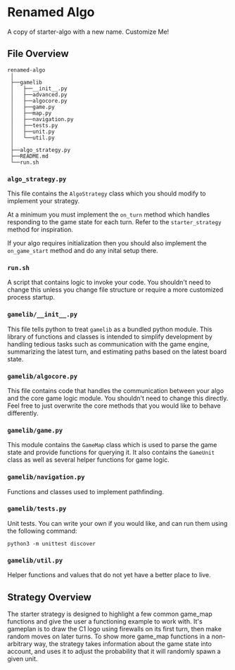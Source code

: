# Renamed Algo
A copy of starter-algo with a new name. Customize Me!

## File Overview

```
renamed-algo
 │
 ├──gamelib
 │   ├──__init__.py
 │   ├──advanced.py
 │   ├──algocore.py
 │   ├──game.py
 │   ├──map.py
 │   ├──navigation.py
 │   ├──tests.py
 │   ├──unit.py
 │   └──util.py
 │ 
 ├──algo_strategy.py
 ├──README.md
 └──run.sh
```

### `algo_strategy.py`

This file contains the `AlgoStrategy` class which you should modify to implement
your strategy.

At a minimum you must implement the `on_turn` method which handles responding to
the game state for each turn. Refer to the `starter_strategy` method for inspiration.

If your algo requires initialization then you should also implement the
`on_game_start` method and do any inital setup there.

### `run.sh`

A script that contains logic to invoke your code. You shouldn't need to change
this unless you change file structure or require a more customized process
startup.

### `gamelib/__init__.py`

This file tells python to treat `gamelib` as a bundled python module. This
library of functions and classes is intended to simplify development by
handling tedious tasks such as communication with the game engine, summarizing
the latest turn, and estimating paths based on the latest board state.

### `gamelib/algocore.py`

This file contains code that handles the communication between your algo and the
core game logic module. You shouldn't need to change this directly. Feel free to 
just overwrite the core methods that you would like to behave differently. 

### `gamelib/game.py`

This module contains the `GameMap` class which is used to parse the game state
and provide functions for querying it. It also contains the `GameUnit` class as
well as several helper functions for game logic.

### `gamelib/navigation.py`

Functions and classes used to implement pathfinding.

### `gamelib/tests.py`

Unit tests. You can write your own if you would like, and can run them using
the following command:

    python3 -m unittest discover

### `gamelib/util.py`

Helper functions and values that do not yet have a better place to live.

## Strategy Overview

The starter strategy is designed to highlight a few common game_map functions
and give the user a functioning example to work with. It's gameplan is to 
draw the C1 logo using firewalls on its first turn, then make random moves
on later turns. To show more game_map functions in a non-arbitrary way, 
the strategy takes information about the game state into account, and 
uses it to adjust the probability that it will randomly spawn a given unit.
